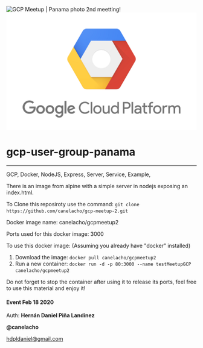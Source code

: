 ![GCP Meetup | Panama photo 2nd meetting!](/public/img/gcp-event.jpg "GCP Meetup Panama")
![GCP Meetup - Panama photo 2nd meetting!](/public/img/Google-Cloud-P.png "GCP Meetup Panama")


# gcp-user-group-panama
***

GCP, Docker, NodeJS, Express, Server, Service, Example,

There is an image from alpine with a simple server in nodejs exposing an index.html.

To Clone this reposiroty use the command: `git clone https://github.com/canelacho/gcp-meetup-2.git` 

Docker image name: canelacho/gcpmeetup2

Ports used for this docker image: 3000

To use this docker image: (Assuming you already have "docker" installed)
1. Download the image: `docker pull canelacho/gcpmeetup2`
2. Run a new container: `docker run -d -p 80:3000 --name testMeetupGCP canelacho/gcpmeetup2`

Do not forget to stop the container after using it to release its ports, feel free to use this material and enjoy it!


#### Event Feb 18 2020

Auth: **Hernán Daniel Piña Landinez**

**@canelacho**

<hdpldaniel@gmail.com> 